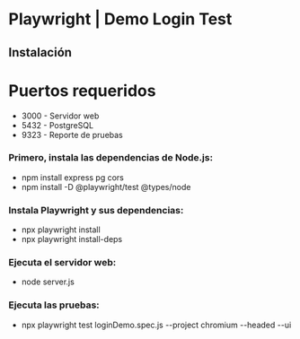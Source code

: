 # Playwright | Demo Login Test
## Instalación
# Puertos requeridos
- 3000 - Servidor web
- 5432 - PostgreSQL
- 9323 - Reporte de pruebas

### Primero, instala las dependencias de Node.js:
- npm install express pg cors
- npm install -D @playwright/test @types/node

### Instala Playwright y sus dependencias:
- npx playwright install
- npx playwright install-deps

### Ejecuta el servidor web:
- node server.js

### Ejecuta las pruebas:
- npx playwright test loginDemo.spec.js --project chromium --headed --ui 